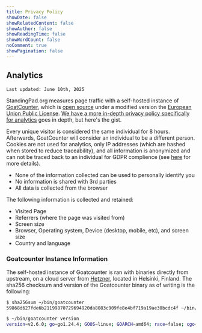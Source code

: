 ```yaml
---
title: Privacy Policy
showDate: false
showRelatedContent: false
showAuthor: false
showReadingTime: false
showWordCount: false
noComment: true
showPagination: false
---
```


## Analytics

```txt
Last updated: June 10th, 2025
```

StandingPad.org measures page traffic with a self-hosted instance of [GoatCounter](https://goatcounter.com),
which is [open source](https://github.com/arp242/goatcounter) under a
modified version the [European Union Public License](https://github.com/arp242/goatcounter/blob/master/LICENSE).
[We have a more in-depth privacy policy specifically for analytics](https://stats.standingpad.org/help/privacy)
goes in depth, but here's the gist.

Every unique visitor is considered the same individual for 8 hours. Afterwards,
GoatCounter will consider an individual to be a different person. Cookies are not
used for analytics, only IP addresses (which are hashed when stored to reduce traceability),
and all information is anonymized and can not be traced back to an individual for
GDPR complience (see [here](https://stats.standingpad.org/help/gdpr) for more details).

- None of the information collected can be used to personally identify you
- No information is shared with 3rd parties
- All data is collected from the browser

The following information is collected and retained:

- Visited Page
- Referrers (where the page was visited from)
- Screen size
- Browser, Operating system, Device (desktop, mobile, etc), and screen size
- Country and language

### Goatcounter Instance Information

The self-hosted instance of Goatcounter is ran with binaries directly from upstream,
on a cloud server from [Hetzner](https://www.hetzner.com/), located in Helsinki,
Finland. The sha256 checksum and version of the Goatcounter binary as of writing
is the following:

```bash
$ sha256sum ~/bin/goatcounter
59868d627fde6b21199870729694920da8083c909fe8e4bf719a19ae30bcdc4f ~/bin/goatcounter

$ ~/bin/goatcounter version
version=v2.6.0; go=go1.24.4; GOOS=linux; GOARCH=amd64; race=false; cgo=true
```
